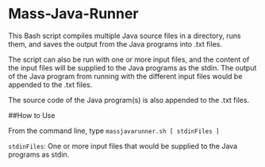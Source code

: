 # Mass-Java-Runner

This Bash script compiles multiple Java source files in a directory, runs them, and saves the output from the Java programs into .txt files.

The script can also be run with one or more input files, and the content of the input files will be supplied to the Java programs as the stdin. The output of the Java program from running with the different input files would be appended to the .txt files.

The source code of the Java program(s) is also appended to the .txt files.

##How to Use

From the command line, type `massjavarunner.sh [ stdinFiles ]`

`stdinFiles`: One or more input files that would be supplied to the Java programs as stdin.
